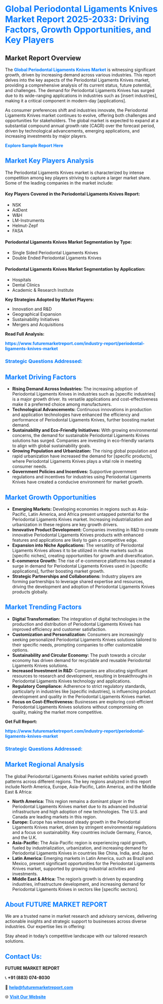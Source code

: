 <h1 style="color: #007BFF;">Global Periodontal Ligaments Knives Market Report 2025-2033: Driving Factors, Growth Opportunities, and Key Players</h1>

<section id="overview">
<h2>Market Report Overview</h2>
<p>The <a href="https://www.futuremarketreport.com/industry-report/periodontal-ligaments-knives-market" style="color: #007BFF; text-decoration: none;"><strong>Global Periodontal Ligaments Knives Market</strong></a> is witnessing significant growth, driven by increasing demand across various industries. This report delves into the key aspects of the Periodontal Ligaments Knives market, providing a comprehensive analysis of its current status, future potential, and challenges. The demand for Periodontal Ligaments Knives has surged due to its wide-ranging applications in industries such as [insert industries], making it a critical component in modern-day [applications].</p>
<p>As consumer preferences shift and industries innovate, the Periodontal Ligaments Knives market continues to evolve, offering both challenges and opportunities for stakeholders. The global market is expected to expand at a substantial compound annual growth rate (CAGR) over the forecast period, driven by technological advancements, emerging applications, and increasing investments by major players.</p>
</section>

<section id="overview">
<p><a href="https://www.futuremarketreport.com/request-sample/reportId=77206" style="color: #007BFF; text-decoration: none;"><strong>Explore Sample Report Here</strong></a></p>
</section>

<section id="key-players">
<h2 style="color: #007BFF;">Market Key Players Analysis</h2>
<p>The Periodontal Ligaments Knives market is characterized by intense competition among key players striving to capture a larger market share. Some of the leading companies in the market include:</p>
<h4>Key Players Covered in the Periodontal Ligaments Knives Report:</h4>
<ul><li>NSK</li><li>AdDent</li><li>W&amp;H</li><li>LM-Instruments</li><li>Helmut-Zepf</li><li>FASA</li></ul>
<h4>Periodontal Ligaments Knives Market Segmentation by Type:</h4>
<ul><li>Single Sided Periodontal Ligaments Knives</li><li>Double Ended Periodontal Ligaments Knives</li></ul>

<h4>Periodontal Ligaments Knives Market Segmentation by Application:</h4>
<ul><li>Hospitals</li><li>Dental Clinics</li><li>Academic &amp; Research Institute</li></ul>
<p><strong>Key Strategies Adopted by Market Players:</strong></p>
<ul>
<li>Innovation and R&D</li>
<li>Geographical Expansion</li>
<li>Sustainability Initiatives</li>
<li>Mergers and Acquisitions</li>
</ul>
</section>

<section>
<p><strong>Read Full Analysis: </strong></p><a href="https://www.futuremarketreport.com/industry-report/periodontal-ligaments-knives-market" style="color: #007BFF; text-decoration: none;"><strong>https://www.futuremarketreport.com/industry-report/periodontal-ligaments-knives-market</strong></a>
<h3 style="color: #007BFF;">Strategic Questions Addressed:</h3>
</section>

<section id="driving-factors">
<h2 style="color: #007BFF;">Market Driving Factors</h2>
<ul>
<li><strong>Rising Demand Across Industries:</strong> The increasing adoption of Periodontal Ligaments Knives in industries such as [specific industries] is a major growth driver. Its versatile applications and cost-effectiveness make it a preferred choice among manufacturers.</li>
<li><strong>Technological Advancements:</strong> Continuous innovations in production and application technologies have enhanced the efficiency and performance of Periodontal Ligaments Knives, further boosting market demand.</li>
<li><strong>Sustainability and Eco-Friendly Initiatives:</strong> With growing environmental concerns, the demand for sustainable Periodontal Ligaments Knives solutions has surged. Companies are investing in eco-friendly variants to align with global sustainability goals.</li>
<li><strong>Growing Population and Urbanization:</strong> The rising global population and rapid urbanization have increased the demand for [specific products], where Periodontal Ligaments Knives plays a vital role in meeting consumer needs.</li>
<li><strong>Government Policies and Incentives:</strong> Supportive government regulations and incentives for industries using Periodontal Ligaments Knives have created a conducive environment for market growth.</li>
</ul>
</section>

<section id="growth-opportunities">
<h2 style="color: #007BFF;">Market Growth Opportunities</h2>
<ul>
<li><strong>Emerging Markets:</strong> Developing economies in regions such as Asia-Pacific, Latin America, and Africa present untapped potential for the Periodontal Ligaments Knives market. Increasing industrialization and urbanization in these regions are key growth drivers.</li>
<li><strong>Innovative Product Development:</strong> Companies investing in R&D to create innovative Periodontal Ligaments Knives products with enhanced features and applications are likely to gain a competitive edge.</li>
<li><strong>Expansion into Niche Applications:</strong> The versatility of Periodontal Ligaments Knives allows it to be utilized in niche markets such as [specific niches], creating opportunities for growth and diversification.</li>
<li><strong>E-commerce Growth:</strong> The rise of e-commerce platforms has created a surge in demand for Periodontal Ligaments Knives used in [specific applications], further boosting market growth.</li>
<li><strong>Strategic Partnerships and Collaborations:</strong> Industry players are forming partnerships to leverage shared expertise and resources, driving the development and adoption of Periodontal Ligaments Knives products globally.</li>
</ul>
</section>

<section id="trending-factors">
<h2 style="color: #007BFF;">Market Trending Factors</h2>
<ul>
<li><strong>Digital Transformation:</strong> The integration of digital technologies in the production and distribution of Periodontal Ligaments Knives has improved efficiency and customer satisfaction.</li>
<li><strong>Customization and Personalization:</strong> Consumers are increasingly seeking personalized Periodontal Ligaments Knives solutions tailored to their specific needs, prompting companies to offer customizable options.</li>
<li><strong>Sustainability and Circular Economy:</strong> The push towards a circular economy has driven demand for recyclable and reusable Periodontal Ligaments Knives solutions.</li>
<li><strong>Increased Investment in R&D:</strong> Companies are allocating significant resources to research and development, resulting in breakthroughs in Periodontal Ligaments Knives technology and applications.</li>
<li><strong>Regulatory Compliance:</strong> Adherence to strict regulatory standards, particularly in industries like [specific industries], is influencing product development and quality in the Periodontal Ligaments Knives market.</li>
<li><strong>Focus on Cost-Effectiveness:</strong> Businesses are exploring cost-efficient Periodontal Ligaments Knives solutions without compromising on quality, making the market more competitive.</li>
</ul>
</section>

<section>
<p><strong>Get Full Report: </strong></p><a href="https://www.futuremarketreport.com/industry-report/periodontal-ligaments-knives-market" style="color: #007BFF; text-decoration: none;"><strong>https://www.futuremarketreport.com/industry-report/periodontal-ligaments-knives-market</strong></a>
<h3 style="color: #007BFF;">Strategic Questions Addressed:</h3>
</section>


<section id="regional-analysis">
<h2 style="color: #007BFF;">Market Regional Analysis</h2>
<p>The global Periodontal Ligaments Knives market exhibits varied growth patterns across different regions. The key regions analyzed in this report include North America, Europe, Asia-Pacific, Latin America, and the Middle East & Africa:</p>
<ul>
<li><strong>North America:</strong> This region remains a dominant player in the Periodontal Ligaments Knives market due to its advanced industrial infrastructure and high adoption of new technologies. The U.S. and Canada are leading markets in this region.</li>
<li><strong>Europe:</strong> Europe has witnessed steady growth in the Periodontal Ligaments Knives market, driven by stringent environmental regulations and a focus on sustainability. Key countries include Germany, France, and the U.K.</li>
<li><strong>Asia-Pacific:</strong> The Asia-Pacific region is experiencing rapid growth, fueled by industrialization, urbanization, and increasing demand for Periodontal Ligaments Knives in countries like China, India, and Japan.</li>
<li><strong>Latin America:</strong> Emerging markets in Latin America, such as Brazil and Mexico, present significant opportunities for the Periodontal Ligaments Knives market, supported by growing industrial activities and investments.</li>
<li><strong>Middle East & Africa:</strong> The region’s growth is driven by expanding industries, infrastructure development, and increasing demand for Periodontal Ligaments Knives in sectors like [specific sectors].</li>
</ul>
</section>

<footer>
<h2 style="color: #007BFF;">About FUTURE MARKET REPORT</h2>
<p>We are a trusted name in market research and advisory services, delivering actionable insights and strategic support to businesses across diverse industries. Our expertise lies in offering:</p>

<p>Stay ahead in today’s competitive landscape with our tailored research solutions.</p>

<h2 style="color: #007BFF;">Contact Us:</h2>
<p><strong>FUTURE MARKET REPORT</strong></p>
<p>📞 <strong>+91 (883) 074-8030</strong></p>
<p>📧 <strong><a href="mailto:help@futuremarketreport.com" style="color: #007BFF;">help@futuremarketreport.com</a></strong></p>
<p>🌐 <strong><a href="https://www.futuremarketreport.com/" style="color: #007BFF;">Visit Our Website</a></strong></p>
</footer>